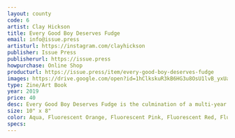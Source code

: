 ```yaml
---
layout: county 
code: 6
artist: Clay Hickson
title: Every Good Boy Deserves Fudge
email: info@issue.press
artisturl: https://instagram.com/clayhickson
publisher: Issue Press
publisherurl: https://issue.press
howpurchase: Online Shop
producturl: https://issue.press/item/every-good-boy-deserves-fudge
images: https://drive.google.com/open?id=1hClkskuR3kB6HG3u8OsU1lvB_yxUazt-, https://drive.google.com/open?id=12OmhFbN374DdkJmXlXOv4BlZn94JiKi4, https://drive.google.com/open?id=1TnpuqOy3g0cc8_RE7LRXRv3azk1wvknZ, https://drive.google.com/open?id=1j7Y9ECV38PmE0blKwcIiy886BBf4nFGE, https://drive.google.com/open?id=1uB2ULqTq5U7Tb7pY3wQSkG4LwuoreWN0, https://drive.google.com/open?id=1THqaNuo3ps_VZHNODxVwg-JlhHSHkNuo
type: Zine/Art Book
year: 2019
price: 40
desc: Every Good Boy Deserves Fudge is the culmination of a multi-year exploration of color, psychedelia and storytelling.Through found text and subtle clues of the passage of time, loose narratives reveal themselves in this hallucinatory day trip from inner-city to a country cabin. A journey from the pleasures of the material world into the mysterious richness of the human psyche. By working mainly in fluorescent inks, Hickson attempts to create imagery that is simultaneously familiar, inviting and disorienting., 
size: 10" x 8"
color: Aqua, Fluorescent Orange, Fluorescent Pink, Fluorescent Red, Fluorescent Yellow, Orchid
specs: 
---
```

